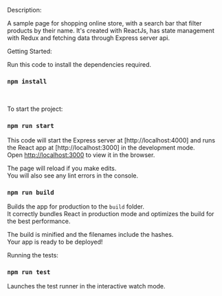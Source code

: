 Description:

A sample page for shopping online store, with a search bar that filter products by their name.
It's created with ReactJs, has state management with Redux and fetching data through Express server api.

Getting Started:

Run this code to install the dependencies required.

### `npm install`

<br />

To start the project:

### `npm run start`

This code will start the Express server at [http://localhost:4000] and runs the React app at [http://localhost:3000] in the development mode.<br />
Open [http://localhost:3000](http://localhost:3000) to view it in the browser.

The page will reload if you make edits.<br />
You will also see any lint errors in the console.

### `npm run build`

Builds the app for production to the `build` folder.<br />
It correctly bundles React in production mode and optimizes the build for the best performance.

The build is minified and the filenames include the hashes.<br />
Your app is ready to be deployed!

Running the tests:

### `npm run test`

Launches the test runner in the interactive watch mode.<br />
